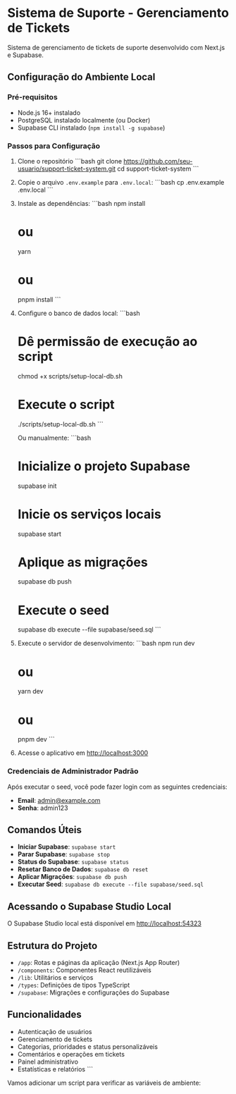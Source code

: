 # Sistema de Suporte - Gerenciamento de Tickets

Sistema de gerenciamento de tickets de suporte desenvolvido com Next.js e Supabase.

## Configuração do Ambiente Local

### Pré-requisitos

- Node.js 16+ instalado
- PostgreSQL instalado localmente (ou Docker)
- Supabase CLI instalado (`npm install -g supabase`)

### Passos para Configuração

1. Clone o repositório
   \`\`\`bash
   git clone https://github.com/seu-usuario/support-ticket-system.git
   cd support-ticket-system
   \`\`\`

2. Copie o arquivo `.env.example` para `.env.local`:
   \`\`\`bash
   cp .env.example .env.local
   \`\`\`

3. Instale as dependências:
   \`\`\`bash
   npm install
   # ou
   yarn
   # ou
   pnpm install
   \`\`\`

4. Configure o banco de dados local:
   \`\`\`bash
   # Dê permissão de execução ao script
   chmod +x scripts/setup-local-db.sh
   
   # Execute o script
   ./scripts/setup-local-db.sh
   \`\`\`

   Ou manualmente:
   \`\`\`bash
   # Inicialize o projeto Supabase
   supabase init
   
   # Inicie os serviços locais
   supabase start
   
   # Aplique as migrações
   supabase db push
   
   # Execute o seed
   supabase db execute --file supabase/seed.sql
   \`\`\`

5. Execute o servidor de desenvolvimento:
   \`\`\`bash
   npm run dev
   # ou
   yarn dev
   # ou
   pnpm dev
   \`\`\`

6. Acesse o aplicativo em [http://localhost:3000](http://localhost:3000)

### Credenciais de Administrador Padrão

Após executar o seed, você pode fazer login com as seguintes credenciais:

- **Email**: admin@example.com
- **Senha**: admin123

## Comandos Úteis

- **Iniciar Supabase**: `supabase start`
- **Parar Supabase**: `supabase stop`
- **Status do Supabase**: `supabase status`
- **Resetar Banco de Dados**: `supabase db reset`
- **Aplicar Migrações**: `supabase db push`
- **Executar Seed**: `supabase db execute --file supabase/seed.sql`

## Acessando o Supabase Studio Local

O Supabase Studio local está disponível em [http://localhost:54323](http://localhost:54323)

## Estrutura do Projeto

- `/app`: Rotas e páginas da aplicação (Next.js App Router)
- `/components`: Componentes React reutilizáveis
- `/lib`: Utilitários e serviços
- `/types`: Definições de tipos TypeScript
- `/supabase`: Migrações e configurações do Supabase

## Funcionalidades

- Autenticação de usuários
- Gerenciamento de tickets
- Categorias, prioridades e status personalizáveis
- Comentários e operações em tickets
- Painel administrativo
- Estatísticas e relatórios
\`\`\`

Vamos adicionar um script para verificar as variáveis de ambiente:
